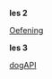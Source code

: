 **les 2**

[Oefening](https://github.com/d4andj/oefeningles2_daan)




**les 3**

[dogAPI](https://github.com/d4andj/d4andj.github.io/blob/main/dogAPI.md)
